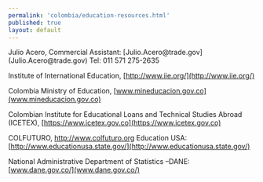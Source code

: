 ```yaml
--- 
permalink: 'colombia/education-resources.html' 
published: true 
layout: default
---
```

<div id="education-resources">
Julio Acero, Commercial Assistant: [Julio.Acero@trade.gov](Julio.Acero@trade.gov) Tel: 011 571 275-2635

Institute of International Education, [http://www.iie.org/](http://www.iie.org/) 

Colombia Ministry of Education, [www.mineducacion.gov.co](www.mineducacion.gov.co)

Colombian Institute for Educational Loans and Technical Studies Abroad (ICETEX), [https://www.icetex.gov.co](https://www.icetex.gov.co) 

COLFUTURO, http://www.colfuturo.org Education USA: [http://www.educationusa.state.gov/](http://www.educationusa.state.gov/)

National Administrative Department of Statistics –DANE: [www.dane.gov.co/](www.dane.gov.co/)
</div>
